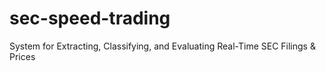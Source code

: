 # sec-speed-trading
System for Extracting, Classifying, and Evaluating Real-Time SEC Filings &amp; Prices
